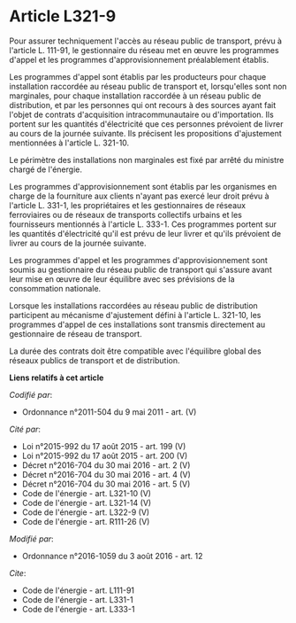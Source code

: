 # Article L321-9

Pour assurer techniquement l'accès au réseau public de transport, prévu à l'article L. 111-91, le gestionnaire du réseau met
en œuvre les programmes d'appel et les programmes d'approvisionnement préalablement établis.

Les programmes d'appel sont établis par les producteurs pour chaque installation raccordée au réseau public de transport et,
lorsqu'elles sont non marginales, pour chaque installation raccordée à un réseau public de distribution, et par les personnes
qui ont recours à des sources ayant fait l'objet de contrats d'acquisition intracommunautaire ou d'importation. Ils portent
sur les quantités d'électricité que ces personnes prévoient de livrer au cours de la journée suivante. Ils précisent les
propositions d'ajustement mentionnées à l'article L. 321-10.

Le périmètre des installations non marginales est fixé par arrêté du ministre chargé de l'énergie.

Les programmes d'approvisionnement sont établis par les organismes en charge de la fourniture aux clients n'ayant pas exercé
leur droit prévu à l'article L. 331-1, les propriétaires et les gestionnaires de réseaux ferroviaires ou de réseaux de
transports collectifs urbains et les fournisseurs mentionnés à l'article L. 333-1. Ces programmes portent sur les quantités
d'électricité qu'il est prévu de leur livrer et qu'ils prévoient de livrer au cours de la journée suivante.

Les programmes d'appel et les programmes d'approvisionnement sont soumis au gestionnaire du réseau public de transport qui
s'assure avant leur mise en œuvre de leur équilibre avec ses prévisions de la consommation nationale.

Lorsque les installations raccordées au réseau public de distribution participent au mécanisme d'ajustement défini à
l'article L. 321-10, les programmes d'appel de ces installations sont transmis directement au gestionnaire de réseau de
transport.

La durée des contrats doit être compatible avec l'équilibre global des réseaux publics de transport et de distribution.

**Liens relatifs à cet article**

_Codifié par_:

  - Ordonnance n°2011-504 du 9 mai 2011 - art. (V)

_Cité par_:

  - Loi n°2015-992 du 17 août 2015 - art. 199 (V)
  - Loi n°2015-992 du 17 août 2015 - art. 200 (V)
  - Décret n°2016-704 du 30 mai 2016 - art. 2 (V)
  - Décret n°2016-704 du 30 mai 2016 - art. 4 (V)
  - Décret n°2016-704 du 30 mai 2016 - art. 5 (V)
  - Code de l'énergie - art. L321-10 (V)
  - Code de l'énergie - art. L321-14 (V)
  - Code de l'énergie - art. L322-9 (V)
  - Code de l'énergie - art. R111-26 (V)

_Modifié par_:

  - Ordonnance n°2016-1059 du 3 août 2016 - art. 12

_Cite_:

  - Code de l'énergie - art. L111-91
  - Code de l'énergie - art. L331-1
  - Code de l'énergie - art. L333-1
